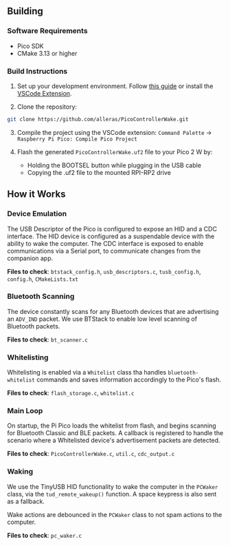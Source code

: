 ## Building

### Software Requirements

- Pico SDK
- CMake 3.13 or higher

### Build Instructions

1. Set up your development environment. Follow [this guide](https://www.raspberrypi.com/documentation/microcontrollers/c_sdk.html) or install the [VSCode Extension](https://github.com/raspberrypi/pico-vscode).
   
2. Clone the repository:
```bash
git clone https://github.com/alleras/PicoControllerWake.git
```

3. Compile the project using the VSCode extension: `Command Palette` -> `Raspberry Pi Pico: Compile Pico Project`

4. Flash the generated `PicoControllerWake.uf2` file to your Pico 2 W by:
   - Holding the BOOTSEL button while plugging in the USB cable
   - Copying the .uf2 file to the mounted RPI-RP2 drive

## How it Works

### Device Emulation
The USB Descriptor of the Pico is configured to expose an HID and a CDC interface. The HID device is configured as a suspendable device with the ability to wake the computer. The CDC interface is exposed to enable communications via a Serial port, to communicate changes from the companion app.

**Files to check**: `btstack_config.h`, `usb_descriptors.c`, `tusb_config.h`, `config.h`, `CMakeLists.txt`

### Bluetooth Scanning
The device constantly scans for any Bluetooth devices that are advertising an `ADV_IND` packet. We use BTStack to enable low level scanning of Bluetooth packets.

**Files to check**: `bt_scanner.c`

### Whitelisting
Whitelisting is enabled via a `Whitelist` class tha handles `bluetooth-whitelist` commands and saves information accordingly to the Pico's flash.

**Files to check**: `flash_storage.c`, `whitelist.c`

### Main Loop
On startup, the Pi Pico loads the whitelist from flash, and begins scanning for Bluetooth Classic and BLE packets. A callback is registered to handle the scenario where a Whitelisted device's advertisement packets are detected.

**Files to check**: `PicoControllerWake.c`, `util.c`, `cdc_output.c`

### Waking
We use the TinyUSB HID functionality to wake the computer in the `PCWaker` class, via the `tud_remote_wakeup()` function. A space keypress is also sent as a fallback.

Wake actions are debounced in the `PCWaker` class to not spam actions to the computer.

**Files to check**: `pc_waker.c`
